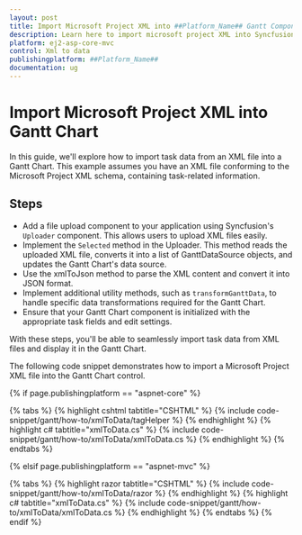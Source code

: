 ```yaml
---
layout: post
title: Import Microsoft Project XML into ##Platform_Name## Gantt Component| Syncfusion
description: Learn here to import microsoft project XML into Syncfusion ##Platform_Name## Gantt component of Syncfusion Essential JS 2 and more.
platform: ej2-asp-core-mvc
control: Xml to data
publishingplatform: ##Platform_Name##
documentation: ug
---
```


# Import Microsoft Project XML into Gantt Chart

In this guide, we'll explore how to import task data from an XML file into a Gantt Chart. This example assumes you have an XML file conforming to the Microsoft Project XML schema, containing task-related information.

## Steps

* Add a file upload component to your application using Syncfusion's `Uploader` component. This allows users to upload XML files easily.
* Implement the `Selected` method in the Uploader. This method reads the uploaded XML file, converts it into a list of GanttDataSource objects, and updates the Gantt Chart's data source.
* Use the xmlToJson method to parse the XML content and convert it into JSON format.
* Implement additional utility methods, such as `transformGanttData`, to handle specific data transformations required for the Gantt Chart.
* Ensure that your Gantt Chart component is initialized with the appropriate task fields and edit settings.

With these steps, you'll be able to seamlessly import task data from XML files and display it in the Gantt Chart.

The following code snippet demonstrates how to import a Microsoft Project XML file into the Gantt Chart control.

{% if page.publishingplatform == "aspnet-core" %}

{% tabs %}
{% highlight cshtml tabtitle="CSHTML" %}
{% include code-snippet/gantt/how-to/xmlToData/tagHelper %}
{% endhighlight %}
{% highlight c# tabtitle="xmlToData.cs" %}
{% include code-snippet/gantt/how-to/xmlToData/xmlToData.cs %}
{% endhighlight %}
{% endtabs %}

{% elsif page.publishingplatform == "aspnet-mvc" %}

{% tabs %}
{% highlight razor tabtitle="CSHTML" %}
{% include code-snippet/gantt/how-to/xmlToData/razor %}
{% endhighlight %}
{% highlight c# tabtitle="xmlToData.cs" %}
{% include code-snippet/gantt/how-to/xmlToData/xmlToData.cs %}
{% endhighlight %}
{% endtabs %}
{% endif %}


